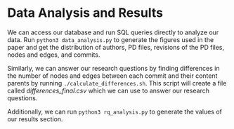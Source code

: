 # Data Analysis and Results

We can access our database and run SQL queries directly to analyze our data. Run `python3 data_analysis.py` to generate the figures used in the paper and get the distribution of authors, PD files, revisions of the PD files, nodes and edges, and commits.

Similarly, we can answer our research questions by finding differences in the number of nodes and edges between each commit and their content parents by running `./calculate_differences.sh`. This script will create a file called *differences_final.csv* which we can use to answer our research questions. 

Additionally, we can run `python3 rq_analysis.py` to generate the values of our results section.